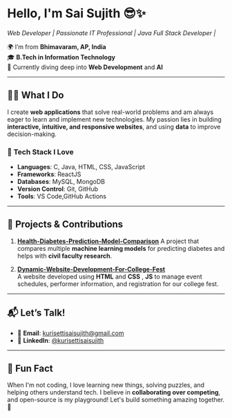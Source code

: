 # Hello, I'm Sai Sujith 😎✨  
*Web Developer | Passionate IT Professional | Java Full Stack Developer |*

🌍 I’m from **Bhimavaram, AP, India**  
🎓 **B.Tech in Information Technology**  
🚀 Currently diving deep into **Web Development** and **AI**

---

## 🧑‍💻 **What I Do**

I create **web applications** that solve real-world problems and am always eager to learn and implement new technologies. My passion lies in building **interactive, intuitive, and responsive websites**, and using **data** to improve decision-making.

### 🔧 **Tech Stack I Love**

- **Languages**: C, Java, HTML, CSS, JavaScript  
- **Frameworks**: ReactJS
- **Databases**: MySQL, MongoDB  
- **Version Control**: Git, GitHub  
- **Tools**: VS Code,GitHub Actions

---

## 🌱 **Projects & Contributions**

1. **[Health-Diabetes-Prediction-Model-Comparison](https://github.com/kurisettisaisujith/Health-Diabetes-Prediction-Model-Comparison)**
   A project that compares multiple **machine learning models** for predicting diabetes and helps with **civil faculty research**.

2. **[Dynamic-Website-Development-For-College-Fest](https://github.com/kurisettisaisujith/Dynamic-Website-Development-For-College-Fest)**  
   A website developed using **HTML** and **CSS** , **JS** to manage event schedules, performer information, and registration for our college fest.

---


## 📬 **Let’s Talk!**
- 📧 **Email**: [kurisettisaisujith@gmail.com](mailto:kurisettisaisujith@gmail.com)
- 💬 **LinkedIn**: [@kurisettisaisujith](https://www.linkedin.com/in/saisujithkurisetti/)

---

## 🚀 **Fun Fact**  
When I'm not coding, I love learning new things, solving puzzles, and helping others understand tech. I believe in **collaborating over competing**, and open-source is my playground! Let's build something amazing together. 🤝
